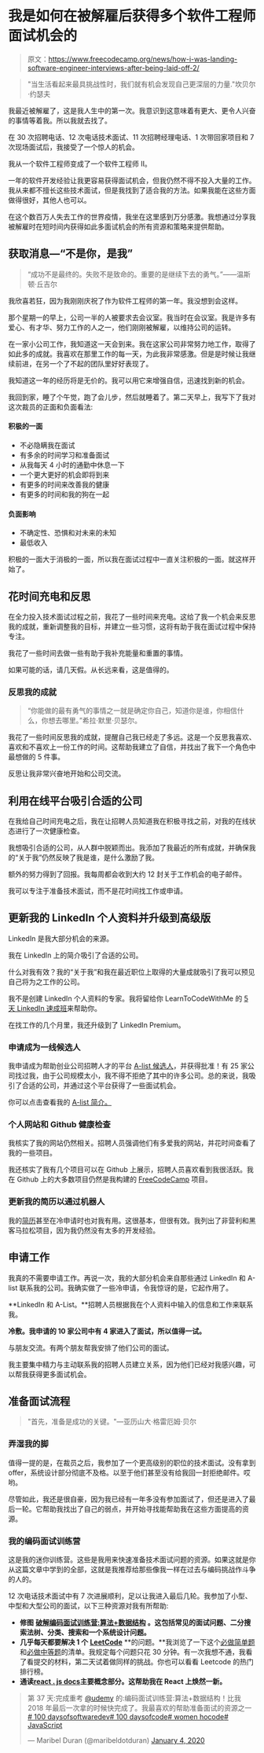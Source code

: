 # 我是如何在被解雇后获得多个软件工程师面试机会的

> 原文：<https://www.freecodecamp.org/news/how-i-was-landing-software-engineer-interviews-after-being-laid-off-2/>

> "当生活看起来最具挑战性时，我们就有机会发现自己更深层的力量."坎贝尔·约瑟夫

我最近被解雇了，这是我人生中的第一次。我意识到这意味着有更大、更令人兴奋的事情等着我。所以我就去找了。

在 30 次招聘电话、12 次电话技术面试、11 次招聘经理电话、1 次带回家项目和 7 次现场面试后，我接受了一个惊人的机会。

我从一个软件工程师变成了一个软件工程师 II。

一年的软件开发经验让我更容易获得面试机会，但我仍然不得不投入大量的工作。我从来都不擅长这些技术面试，但是我找到了适合我的方法。如果我能在这些方面做得很好，其他人也可以。

在这个数百万人失去工作的世界疫情，我坐在这里感到万分感激。我想通过分享我被解雇时在短时间内获得如此多面试机会的所有资源和策略来提供帮助。

## **获取消息—“不是你，是我”**

> “成功不是最终的。失败不是致命的。重要的是继续下去的勇气。”——温斯顿·丘吉尔

我欣喜若狂，因为我刚刚庆祝了作为软件工程师的第一年。我没想到会这样。

那个星期一的早上，公司一半的人被要求去会议室。我当时在会议室。我是许多有爱心、有才华、努力工作的人之一，他们刚刚被解雇，以维持公司的运转。

在一家小公司工作，我知道这一天会到来。我在这家公司非常努力地工作，取得了如此多的成就。我喜欢在那里工作的每一天，为此我非常感激。但是是时候让我继续前进，在另一个了不起的团队里好好表现了。

我知道这一年的经历将是无价的。我可以用它来增强自信，迅速找到新的机会。

我回到家，睡了个午觉，跑了会儿步，然后就睡着了。第二天早上，我写下了我对这次裁员的正面和负面看法:

#### 积极的一面

*   不必隐瞒我在面试
*   有多余的时间学习和准备面试
*   从我每天 4 小时的通勤中休息一下
*   一个更大更好的机会即将到来
*   有更多的时间来改善我的健康
*   有更多的时间和我的狗在一起

#### 负面影响

*   不确定性、恐惧和对未来的未知
*   最低收入

积极的一面大于消极的一面，所以我在面试过程中一直关注积极的一面。就这样开始了。

## **花时间充电和反思**

在全力投入技术面试过程之前，我花了一些时间来充电。这给了我一个机会来反思我的成就，重新调整我的目标，并建立一些习惯，这将有助于我在面试过程中保持专注。

我花了一些时间去做一些有助于我补充能量和重置的事情。

如果可能的话，请几天假。从长远来看，这是值得的。

### **反思我的成就**

> “你能做的最有勇气的事情之一就是确定你自己，知道你是谁，你相信什么，你想去哪里。”希拉·默里·贝瑟尔。

我花了一些时间反思我的成就，提醒自己我已经走了多远。这是一个反思我喜欢、喜欢和不喜欢上一份工作的时间。这帮助我建立了自信，并找出了我下一个角色中最想做的 5 件事。

反思让我非常兴奋地开始和公司交流。

## **利用在线平台吸引合适的公司**

在我给自己时间充电之后，我在让招聘人员知道我在积极寻找之前，对我的在线状态进行了一次健康检查。

我想吸引合适的公司，从人群中脱颖而出。我添加了我最近的所有成就，并确保我的“关于我”仍然反映了我是谁，是什么激励了我。

额外的努力得到了回报。我每周都会收到大约 12 封关于工作机会的电子邮件。

我可以专注于准备技术面试，而不是花时间找工作或申请。

## **更新我的 LinkedIn 个人资料并升级到高级版**

LinkedIn 是我大部分机会的来源。

我在 LinkedIn 上的简介吸引了合适的公司。

什么对我有效？我的“关于我”和我在最近职位上取得的大量成就吸引了我可以预见自己将为之工作的公司。

我不是创建 LinkedIn 个人资料的专家。我将留给你 LearnToCodeWithMe 的 [5 天 LinkedIn 速成班](https://learntocodewith.me/linkedin-crash-course/)来帮助你。

在找工作的几个月里，我还升级到了 LinkedIn Premium。

### 申请成为一线候选人

我申请成为帮助创业公司招聘人才的平台 [A-list 候选人](https://alist.co/candidates)，并获得批准！有 25 家公司找过我，由于公司规模太小，我不得不拒绝了其中的许多公司。总的来说，我吸引了合适的公司，并通过这个平台获得了一些面试机会。

你可以点击查看我的 [A-list 简介。](https://angel.co/u/maribelduran)

### 个人网站和 Github 健康检查

我核实了我的网站仍然相关。招聘人员强调他们有多爱我的网站，并花时间查看了我的一些项目。

我还核实了我有几个项目可以在 Github 上展示，招聘人员喜欢看到我很活跃。我在 Github 上的大多数项目仍然是我构建的 [FreeCodeCamp](https://www.freecodecamp.org/) 项目。

### 更新我的简历以通过机器人

我的[简历](https://maribelduran.github.io/resume/current/maribel_duran_resume.pdf)甚至在冷申请时也对我有用。这很基本，但很有效。我列出了非营利和黑客马拉松项目，因为我仍然没有太多的开发经验。

## **申请工作**

我真的不需要申请工作。再说一次，我的大部分机会来自那些通过 LinkedIn 和 A-list 联系我的公司。我确实做了一些冷申请，令我惊讶的是，它起作用了。

**LinkedIn 和 A-List。**招聘人员根据我在个人资料中输入的信息和工作来联系我。

**冷敷。我申请的 10 家公司中有 4 家进入了面试，所以值得一试。**

与朋友交流。有两个朋友帮我安排了他们公司的面试。

我主要集中精力与主动联系我的招聘人员建立关系，因为他们已经对我感兴趣，可以帮我获得更多面试机会。

## **准备面试流程**

> "首先，准备是成功的关键。"—亚历山大·格雷厄姆·贝尔

### 弄湿我的脚

值得一提的是，在裁员之后，我参加了一个更高级别的职位的技术面试。没有拿到 offer，系统设计部分彻底不及格。以至于他们甚至没有给我回一封拒绝邮件。哎哟。

尽管如此，我还是很自豪，因为我已经有一年多没有参加面试了，但还是进入了最后一轮。它帮助我找出了自己的弱点，并开始寻找能帮助我在这些方面提高的资源。

### 我的编码面试训练营

这是我的迷你训练营。这些是我用来快速准备技术面试问题的资源。如果这就是你从这篇文章中学到的全部，这就是我推荐给那些像我一样在过去与编码挑战作斗争的人的。

12 次电话技术面试中有 7 次进展顺利，足以让我进入最后几轮。我参加了小型、中型和大型公司的面试，以下三种资源对我有所帮助:

*   **修图** [**破解编码面试训练营:算法+数据结构**](https://www.udemy.com/course/coding-interview-bootcamp-algorithms-and-data-structure/?utm_source=adwords&utm_medium=udemyads&utm_campaign=LongTail_la.EN_cc.US&utm_content=deal4584&utm_term=_._ag_81829991707_._ad_428717026306_._kw__._de_c_._dm__._pl__._ti_aud-567556828225%3Adsa-1007766171312_._li_9031981_._pd__._&matchtype=b&gclid=CjwKCAjw1cX0BRBmEiwAy9tKHkIsVxYb0TeDc5XscBKl3DcZEfqAwP81IAafdSpA9-J4fmNPa98GwBoC06oQAvD_BwE) **。这包括常见的面试问题、二分搜索法树、分类、搜索和一个系统设计问题。**
*   **几乎每天都要解决 1 个** [**LeetCode**](https://leetcode.com/) **的问题。**我浏览了一下这个[必做简单题](https://leetcode.com/list/xlytttwr)和[必做中等题](https://leetcode.com/list/xlyt8lns)的清单。我规定每个问题只花 30 分钟。有一次我想不通，我看了看提交的材料，第二天试着做同样的挑战。你也可以看看 Leetcode 的热门排行榜。
*   **通读**[**react . js docs**](https://reactjs.org/docs/)**主要概念部分。这帮助我在 React 上焕然一新。**

> 第 37 天:完成重考 [@udemy](https://twitter.com/udemy?ref_src=twsrc%5Etfw) 的:编码面试训练营:算法+数据结构！比我 2018 年最后一次拿的时候快完成了。我最喜欢的帮助准备面试的资源之一[# 100 daysofsoftwaredev](https://twitter.com/hashtag/100DaysOfSoftwareDev?src=hash&ref_src=twsrc%5Etfw)[# 100 daysofcode](https://twitter.com/hashtag/100DaysOfCode?src=hash&ref_src=twsrc%5Etfw)[# women hocode](https://twitter.com/hashtag/womenwhocode?src=hash&ref_src=twsrc%5Etfw)[# JavaScript](https://twitter.com/hashtag/javascript?src=hash&ref_src=twsrc%5Etfw)
> 
> — Maribel Duran (@maribeldotduran) [January 4, 2020](https://twitter.com/maribeldotduran/status/1213537714361917440?ref_src=twsrc%5Etfw)